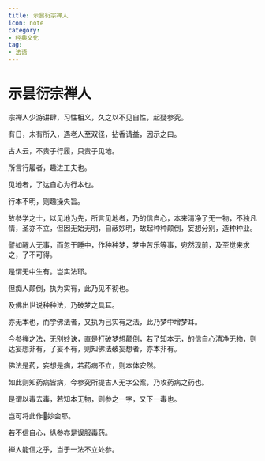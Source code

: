 ```yaml
---
title: 示昙衍宗禅人
icon: note
category:
- 经典文化
tag:
- 法语
---
```


# 示昙衍宗禅人

宗禅人少游讲肆，习性相义，久之以不见自性，起疑参究。

有日，未有所入，遇老人至双径，拈香请益，因示之曰。

古人云，不贵子行履，只贵子见地。

所言行履者，趣进工夫也。

见地者，了达自心为行本也。

行本不明，则趣操失旨。

故参学之士，以见地为先，所言见地者，乃的信自心，本来清净了无一物，不独凡情，圣亦不立，但因无始无明，自蔽妙明，故起种种颠倒，妄想分别，造种种业。

譬如醒人无事，而忽于睡中，作种种梦，梦中苦乐等事，宛然现前，及至觉来求之，了不可得。

是谓无中生有。岂实法耶。

但痴人颠倒，执为实有，此乃见不彻也。

及佛出世说种种法，乃破梦之具耳。

亦无本也，而学佛法者，又执为己实有之法，此乃梦中增梦耳。

今参禅之法，无别妙诀，直是打破梦想颠倒，若了知本无，的信自心清净无物，则达妄想非有，了妄不有，则知佛法破妄想者，亦本非有。

佛法是药，妄想是病，若药病不立，则本体安然。

如此则知药病皆病，今参究所提古人无字公案，乃攻药病之药也。

是谓以毒去毒，若知本无物，则参之一字，又下一毒也。

岂可将此作𢆯妙会耶。

若不信自心，纵参亦是误服毒药。

禅人能信之乎，当于一法不立处参。

